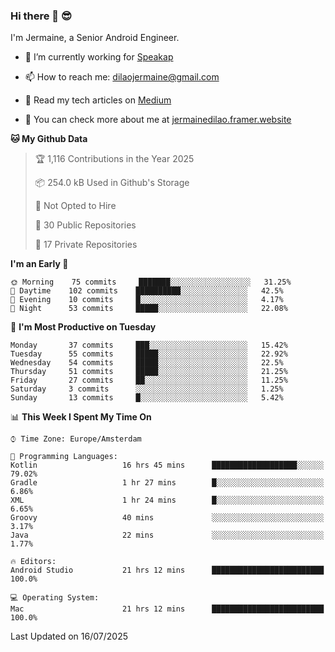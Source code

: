 ### Hi there 👋 😎
I'm Jermaine, a Senior Android Engineer.

- 🔭 I’m currently working for [Speakap](https://www.speakap.com/)

- 📫 How to reach me: dilaojermaine@gmail.com

- 📖 Read my tech articles on [Medium](https://jermainedilao.medium.com/)

- 👀 You can check more about me at [jermainedilao.framer.website](https://jermainedilao.framer.website)

<!--
**jermainedilao/jermainedilao** is a ✨ _special_ ✨ repository because its `README.md` (this file) appears on your GitHub profile.

Here are some ideas to get you started:

- 🔭 I’m currently working on ...
- 🌱 I’m currently learning ...
- 👯 I’m looking to collaborate on ...
- 🤔 I’m looking for help with ...
- 💬 Ask me about ...
- 📫 How to reach me: ...
- 😄 Pronouns: ...
- ⚡ Fun fact: ...
-->

<!--START_SECTION:waka-->
**🐱 My Github Data** 

> 🏆 1,116 Contributions in the Year 2025
 > 
> 📦 254.0 kB Used in Github's Storage 
 > 
> 🚫 Not Opted to Hire
 > 
> 📜 30 Public Repositories 
 > 
> 🔑 17 Private Repositories  
 > 
**I'm an Early 🐤** 

```text
🌞 Morning    75 commits     ███████░░░░░░░░░░░░░░░░░░   31.25% 
🌆 Daytime    102 commits    ██████████░░░░░░░░░░░░░░░   42.5% 
🌃 Evening    10 commits     █░░░░░░░░░░░░░░░░░░░░░░░░   4.17% 
🌙 Night      53 commits     █████░░░░░░░░░░░░░░░░░░░░   22.08%

```
📅 **I'm Most Productive on Tuesday** 

```text
Monday       37 commits     ███░░░░░░░░░░░░░░░░░░░░░░   15.42% 
Tuesday      55 commits     █████░░░░░░░░░░░░░░░░░░░░   22.92% 
Wednesday    54 commits     █████░░░░░░░░░░░░░░░░░░░░   22.5% 
Thursday     51 commits     █████░░░░░░░░░░░░░░░░░░░░   21.25% 
Friday       27 commits     ██░░░░░░░░░░░░░░░░░░░░░░░   11.25% 
Saturday     3 commits      ░░░░░░░░░░░░░░░░░░░░░░░░░   1.25% 
Sunday       13 commits     █░░░░░░░░░░░░░░░░░░░░░░░░   5.42%

```


📊 **This Week I Spent My Time On** 

```text
⌚︎ Time Zone: Europe/Amsterdam

💬 Programming Languages: 
Kotlin                   16 hrs 45 mins      ███████████████████░░░░░░   79.02% 
Gradle                   1 hr 27 mins        █░░░░░░░░░░░░░░░░░░░░░░░░   6.86% 
XML                      1 hr 24 mins        █░░░░░░░░░░░░░░░░░░░░░░░░   6.65% 
Groovy                   40 mins             ░░░░░░░░░░░░░░░░░░░░░░░░░   3.17% 
Java                     22 mins             ░░░░░░░░░░░░░░░░░░░░░░░░░   1.77%

🔥 Editors: 
Android Studio           21 hrs 12 mins      █████████████████████████   100.0%

💻 Operating System: 
Mac                      21 hrs 12 mins      █████████████████████████   100.0%

```


 Last Updated on 16/07/2025
<!--END_SECTION:waka-->
